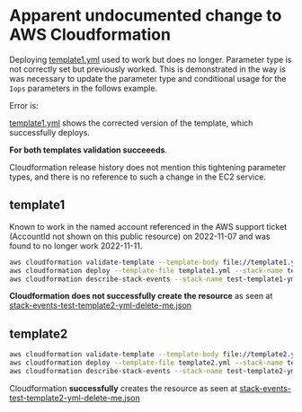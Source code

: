 # Apparent undocumented change to AWS Cloudformation

Deploying [template1.yml](template1.yml) used to work but does no longer. Parameter type is not correctly set but previously worked. This is demonstrated in the way is was necessary to update the parameter type and conditional usage for the `Iops` parameters in the follows example.

Error is:

[template1.yml](template1.yml) shows the corrected version of the template, which successfully deploys.

**For both templates validation succeeeds**.

Cloudformation release history does not mention this tightening parameter types, and there is no reference to such a change in the EC2 service.

## template1

Known to work in the named account referenced in the AWS support ticket (AccountId not shown on this public resource) on 2022-11-07 and was found to no longer work 2022-11-11.


```bash
aws cloudformation validate-template --template-body file://template1.yml # succeeds
aws cloudformation deploy --template-file template1.yml --stack-name test-template1-yml-delete-me
aws cloudformation describe-stack-events --stack-name test-template1-yml-delete-me > stack-events-test-template1-yml-delete-me.json
```

**Cloudformation does not successfully create the resource** as seen at [stack-events-test-template2-yml-delete-me.json](stack-events-test-template2-yml-delete-me.json)

## template2

```bash
aws cloudformation validate-template --template-body file://template2.yml # succeeds
aws cloudformation deploy --template-file template2.yml --stack-name test-template2-yml-delete-me
aws cloudformation describe-stack-events --stack-name test-template2-yml-delete-me > stack-events-test-template2-yml-delete-me.json
```

Cloudformation **successfully** creates the resource as seen at [stack-events-test-template2-yml-delete-me.json](stack-events-test-template2-yml-delete-me.json)